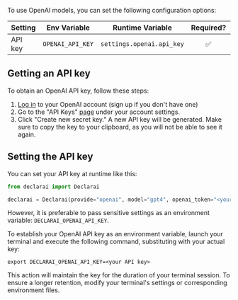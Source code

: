 To use OpenAI models, you can set the following configuration options:

| Setting | Env Variable     | Runtime Variable | Required? | Notes |
| --- |------------------| --- |  :---: | --- |
| API key | `OPENAI_API_KEY` | `settings.openai.api_key` | ✅ | |


## Getting an API key

To obtain an OpenAI API key, follow these steps:

1. [Log in](https://platform.openai.com/) to your OpenAI account (sign up if you don't have one)
2. Go to the "API Keys" [page](https://platform.openai.com/account/api-keys) under your account settings.
3. Click "Create new secret key." A new API key will be generated. Make sure to copy the key to your clipboard, as you will not be able to see it again.

## Setting the API key

You can set your API key at runtime like this:

```python
from declarai import Declarai

declarai = Declarai(provide="openai", model="gpt4", openai_token="<your API key>")
```

However, it is preferable to pass sensitive settings as an environment variable: `DECLARAI_OPENAI_API_KEY`. 

To establish your OpenAI API key as an environment variable, launch your terminal and execute the following command, substituting <your API key> with your actual key:

```shell
export DECLARAI_OPENAI_API_KEY=<your API key>
```

This action will maintain the key for the duration of your terminal session. To ensure a longer retention, modify your terminal's settings or corresponding environment files.
